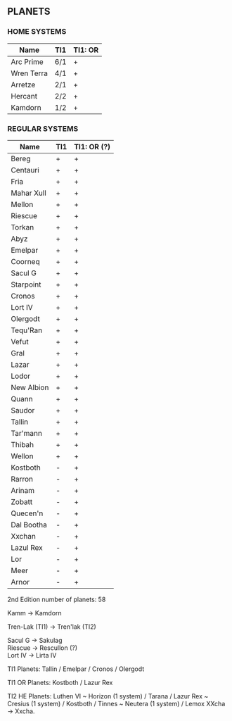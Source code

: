 ## PLANETS

### HOME SYSTEMS

Name | TI1 | TI1: OR
-- | -- | --
Arc Prime | 6/1 | +
Wren Terra | 4/1 | +
Arretze | 2/1 | +
Hercant | 2/2 | +
Kamdorn | 1/2 | +

### REGULAR SYSTEMS

Name | TI1 | TI1: OR (?)
-- | -- | --
Bereg | + | +
Centauri | + | +
Fria | + | +
Mahar Xull | + | +
Mellon | + | +
Riescue | + | +
Torkan | + | +
Abyz | + | +
Emelpar | + | +
Coorneq | + | +
Sacul G | + | +
Starpoint | + | +
Cronos | + | +
Lort IV | + | +
Olergodt | + | +
Tequ'Ran | + | +
Vefut | + | +
Gral | + | +
Lazar | + | +
Lodor | + | +
New Albion | + | +
Quann | + | +
Saudor | + | +
Tallin | + | +
Tar'mann | + | +
Thibah | + | +
Wellon | + | +
Kostboth | - | +
Rarron | - | +
Arinam | - | +
Zobatt | - | +
Quecen'n | - | +
Dal Bootha | - | +
Xxchan | - | +
Lazul Rex | - | +
Lor | - | +
Meer | - | +
Arnor | - | +

2nd Edition number of planets: 58

Kamm -> Kamdorn

Tren-Lak (TI1) -> Tren'lak (TI2)

Sacul G -> Sakulag  
Riescue -> Rescullon (?)  
Lort IV -> Lirta IV

TI1 Planets: Tallin / Emelpar / Cronos / Olergodt

TI1 OR Planets: Kostboth / Lazur Rex 

TI2 HE Planets: Luthen VI ~ Horizon (1 system) / Tarana / Lazur Rex ~ Cresius (1 system) / Kostboth / Tinnes ~ Neutera (1 system) / Lemox
XXcha -> Xxcha.

